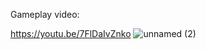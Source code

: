 Gameplay video:

https://youtu.be/7FlDaIvZnko
![unnamed (2)](https://github.com/user-attachments/assets/7c726894-50ad-4e66-ae31-6ebf745c5586)
